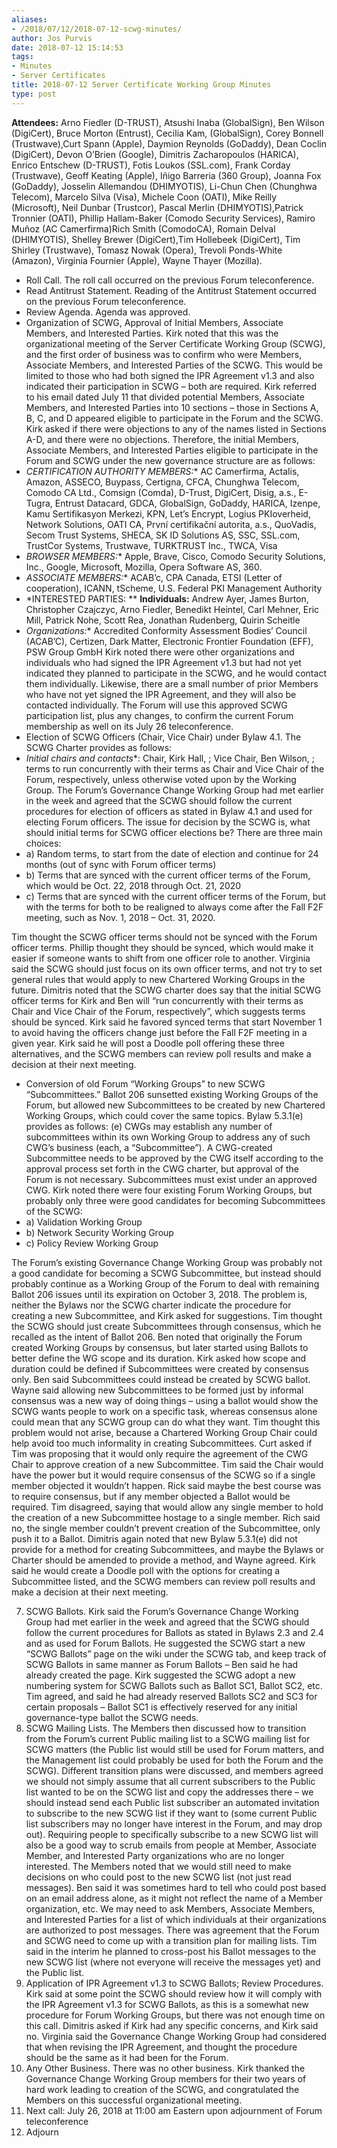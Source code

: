 ```yaml
---
aliases:
- /2018/07/12/2018-07-12-scwg-minutes/
author: Jos Purvis
date: 2018-07-12 15:14:53
tags:
- Minutes
- Server Certificates
title: 2018-07-12 Server Certificate Working Group Minutes
type: post
---
```


**Attendees:** Arno Fiedler (D-TRUST), Atsushi Inaba (GlobalSign), Ben Wilson (DigiCert), Bruce Morton (Entrust), Cecilia Kam, (GlobalSign), Corey Bonnell (Trustwave),Curt Spann (Apple), Daymion Reynolds (GoDaddy), Dean Coclin (DigiCert), Devon O’Brien (Google), Dimitris Zacharopoulos (HARICA), Enrico Entschew (D-TRUST), Fotis Loukos (SSL.com), Frank Corday (Trustwave), Geoff Keating (Apple), Iñigo Barreria (360 Group), Joanna Fox (GoDaddy), Josselin Allemandou (DHIMYOTIS), Li-Chun Chen (Chunghwa Telecom), Marcelo Silva (Visa), Michele Coon (OATI), Mike Reilly (Microsoft), Neil Dunbar (Trustcor), Pascal Merlin (DHIMYOTIS),Patrick Tronnier (OATI), Phillip Hallam-Baker (Comodo Security Services), Ramiro Muñoz (AC Camerfirma)Rich Smith (ComodoCA), Romain Delval (DHIMYOTIS), Shelley Brewer (DigiCert),Tim Hollebeek (DigiCert), Tim Shirley (Trustwave), Tomasz Nowak (Opera), Trevoli Ponds-White (Amazon), Virginia Fournier (Apple), Wayne Thayer (Mozilla).

- Roll Call. The roll call occurred on the previous Forum teleconference.
- Read Antitrust Statement. Reading of the Antitrust Statement occurred on the previous Forum teleconference.
- Review Agenda. Agenda was approved.
- Organization of SCWG, Approval of Initial Members, Associate Members, and Interested Parties. Kirk noted that this was the organizational meeting of the Server Certificate Working Group (SCWG), and the first order of business was to confirm who were Members, Associate Members, and Interested Parties of the SCWG. This would be limited to those who had both signed the IPR Agreement v1.3 and also indicated their participation in SCWG – both are required.
  Kirk referred to his email dated July 11 that divided potential Members, Associate Members, and Interested Parties into 10 sections – those in Sections A, B, C, and D appeared eligible to participate in the Forum and the SCWG. Kirk asked if there were objections to any of the names listed in Sections A-D, and there were no objections. Therefore, the initial Members, Associate Members, and Interested Parties eligible to participate in the Forum and SCWG under the new governance structure are as follows:
- *CERTIFICATION AUTHORITY MEMBERS:*\* AC Camerfirma, Actalis, Amazon, ASSECO, Buypass, Certigna, CFCA, Chunghwa Telecom, Comodo CA Ltd., Comsign (Comda), D-Trust, DigiCert, Disig, a.s., E-Tugra, Entrust Datacard, GDCA, GlobalSign, GoDaddy, HARICA, Izenpe, Kamu Sertifikasyon Merkezi, KPN, Let’s Encrypt, Logius PKIoverheid, Network Solutions, OATI CA, První certifikační autorita, a.s., QuoVadis, Secom Trust Systems, SHECA, SK ID Solutions AS, SSC, SSL.com, TrustCor Systems, Trustwave, TURKTRUST Inc., TWCA, Visa
- *BROWSER MEMBERS:*\* Apple, Brave, Cisco, Comodo Security Solutions, Inc., Google, Microsoft, Mozilla, Opera Software AS, 360.
- *ASSOCIATE MEMBERS:*\* ACAB’c, CPA Canada, ETSI (Letter of cooperation), ICANN, tScheme, U.S. Federal PKI Management Authority
- \*INTERESTED PARTIES:
  \*\* **Individuals:** Andrew Ayer, James Burton, Christopher Czajczyc, Arno Fiedler, Benedikt Heintel, Carl Mehner, Eric Mill, Patrick Nohe, Scott Rea, Jonathan Rudenberg, Quirin Scheitle
- *Organizations:*\* Accredited Conformity Assessment Bodies’ Council (ACAB’C), Certizen, Dark Matter, Electronic Frontier Foundation (EFF), PSW Group GmbH
  Kirk noted there were other organizations and individuals who had signed the IPR Agreement v1.3 but had not yet indicated they planned to participate in the SCWG, and he would contact them individually. Likewise, there are a small number of prior Members who have not yet signed the IPR Agreement, and they will also be contacted individually.
  The Forum will use this approved SCWG participation list, plus any changes, to confirm the current Forum membership as well on its July 26 teleconference.
- Election of SCWG Officers (Chair, Vice Chair) under Bylaw 4.1. The SCWG Charter provides as follows:
- *Initial chairs and contacts*\*: Chair, Kirk Hall, ; Vice Chair, Ben Wilson, ; terms to run concurrently with their terms as Chair and Vice Chair of the Forum, respectively, unless otherwise voted upon by the Working Group.
  The Forum’s Governance Change Working Group had met earlier in the week and agreed that the SCWG should follow the current procedures for election of officers as stated in Bylaw 4.1 and used for electing Forum officers. The issue for decision by the SCWG is, what should initial terms for SCWG officer elections be? There are three main choices:
- a) Random terms, to start from the date of election and continue for 24 months (out of sync with Forum officer terms)
- b) Terms that are synced with the current officer terms of the Forum, which would be Oct. 22, 2018 through Oct. 21, 2020
- c) Terms that are synced with the current officer terms of the Forum, but with the terms for both to be realigned to always come after the Fall F2F meeting, such as Nov. 1, 2018 – Oct. 31, 2020.

Tim thought the SCWG officer terms should not be synced with the Forum officer terms. Phillip thought they should be synced, which would make it easier if someone wants to shift from one officer role to another. Virginia said the SCWG should just focus on its own officer terms, and not try to set general rules that would apply to new Chartered Working Groups in the future. Dimitris noted that the SCWG charter does say that the initial SCWG officer terms for Kirk and Ben will “run concurrently with their terms as Chair and Vice Chair of the Forum, respectively”, which suggests terms should be synced. Kirk said he favored synced terms that start November 1 to avoid having the officers change just before the Fall F2F meeting in a given year.
Kirk said he will post a Doodle poll offering these three alternatives, and the SCWG members can review poll results and make a decision at their next meeting.

- Conversion of old Forum “Working Groups” to new SCWG “Subcommittees.” Ballot 206 sunsetted existing Working Groups of the Forum, but allowed new Subcommittees to be created by new Chartered Working Groups, which could cover the same topics. Bylaw 5.3.1(e) provides as follows:
  (e) CWGs may establish any number of subcommittees within its own Working Group to address any of such CWG’s business (each, a “Subcommittee”). A CWG-created Subcommittee needs to be approved by the CWG itself according to the approval process set forth in the CWG charter, but approval of the Forum is not necessary. Subcommittees must exist under an approved CWG.
  Kirk noted there were four existing Forum Working Groups, but probably only three were good candidates for becoming Subcommittees of the SCWG:
- a) Validation Working Group
- b) Network Security Working Group
- c) Policy Review Working Group

The Forum’s existing Governance Change Working Group was probably not a good candidate for becoming a SCWG Subcommittee, but instead should probably continue as a Working Group of the Forum to deal with remaining Ballot 206 issues until its expiration on October 3, 2018.
The problem is, neither the Bylaws nor the SCWG charter indicate the procedure for creating a new Subcommittee, and Kirk asked for suggestions.
Tim thought the SCWG should just create Subcommittees through consensus, which he recalled as the intent of Ballot 206. Ben noted that originally the Forum created Working Groups by consensus, but later started using Ballots to better define the WG scope and its duration. Kirk asked how scope and duration could be defined if Subcommittees were created by consensus only. Ben said Subcommittees could instead be created by SCWG ballot.
Wayne said allowing new Subcommittees to be formed just by informal consensus was a new way of doing things – using a ballot would show the SCWG wants people to work on a specific task, whereas consensus alone could mean that any SCWG group can do what they want. Tim thought this problem would not arise, because a Chartered Working Group Chair could help avoid too much informality in creating Subcommittees. Curt asked if Tim was proposing that it would only require the agreement of the CWG Chair to approve creation of a new Subcommittee. Tim said the Chair would have the power but it would require consensus of the SCWG so if a single member objected it wouldn’t happen.
Rick said maybe the best course was to require consensus, but if any member objected a Ballot would be required. Tim disagreed, saying that would allow any single member to hold the creation of a new Subcommittee hostage to a single member. Rich said no, the single member couldn’t prevent creation of the Subcommittee, only push it to a Ballot.
Dimitris again noted that new Bylaw 5.3.1(e) did not provide for a method for creating Subcommittees, and maybe the Bylaws or Charter should be amended to provide a method, and Wayne agreed.
Kirk said he would create a Doodle poll with the options for creating a Subcommittee listed, and the SCWG members can review poll results and make a decision at their next meeting.

7. SCWG Ballots. Kirk said the Forum’s Governance Change Working Group had met earlier in the week and agreed that the SCWG should follow the current procedures for Ballots as stated in Bylaws 2.3 and 2.4 and as used for Forum Ballots. He suggested the SCWG start a new “SCWG Ballots” page on the wiki under the SCWG tab, and keep track of SCWG Ballots in same manner as Forum Ballots – Ben said he had already created the page.
   Kirk suggested the SCWG adopt a new numbering system for SCWG Ballots such as Ballot SC1, Ballot SC2, etc. Tim agreed, and said he had already reserved Ballots SC2 and SC3 for certain proposals – Ballot SC1 is effectively reserved for any initial governance-type ballot the SCWG needs.
1. SCWG Mailing Lists. The Members then discussed how to transition from the Forum’s current Public mailing list to a SCWG mailing list for SCWG matters (the Public list would still be used for Forum matters, and the Management list could probably be used for both the Forum and the SCWG). Different transition plans were discussed, and members agreed we should not simply assume that all current subscribers to the Public list wanted to be on the SCWG list and copy the addresses there – we should instead send each Public list subscriber an automated invitation to subscribe to the new SCWG list if they want to (some current Public list subscribers may no longer have interest in the Forum, and may drop out). Requiring people to specifically subscribe to a new SCWG list will also be a good way to scrub emails from people at Member, Associate Member, and Interested Party organizations who are no longer interested.
   The Members noted that we would still need to make decisions on who could post to the new SCWG list (not just read messages). Ben said it was sometimes hard to tell who could post based on an email address alone, as it might not reflect the name of a Member organization, etc. We may need to ask Members, Associate Members, and Interested Parties for a list of which individuals at their organizations are authorized to post messages. There was agreement that the Forum and SCWG need to come up with a transition plan for mailing lists. Tim said in the interim he planned to cross-post his Ballot messages to the new SCWG list (where not everyone will receive the messages yet) and the Public list.
1. Application of IPR Agreement v1.3 to SCWG Ballots; Review Procedures. Kirk said at some point the SCWG should review how it will comply with the IPR Agreement v1.3 for SCWG Ballots, as this is a somewhat new procedure for Forum Working Groups, but there was not enough time on this call. Dimitris asked if Kirk had any specific concerns, and Kirk said no. Virginia said the Governance Change Working Group had considered that when revising the IPR Agreement, and thought the procedure should be the same as it had been for the Forum.
1. Any Other Business. There was no other business. Kirk thanked the Governance Change Working Group members for their two years of hard work leading to creation of the SCWG, and congratulated the Members on this successful organizational meeting.
1. Next call: July 26, 2018 at 11:00 am Eastern upon adjournment of Forum teleconference
1. Adjourn